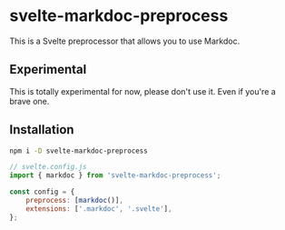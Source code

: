# svelte-markdoc-preprocess

This is a Svelte preprocessor that allows you to use Markdoc.

## Experimental

This is totally experimental for now, please don't use it. Even if you're a brave one.

## Installation

```bash
npm i -D svelte-markdoc-preprocess
```

```js
// svelte.config.js
import { markdoc } from 'svelte-markdoc-preprocess';

const config = {
    preprocess: [markdoc()],
    extensions: ['.markdoc', '.svelte'],
};
```

